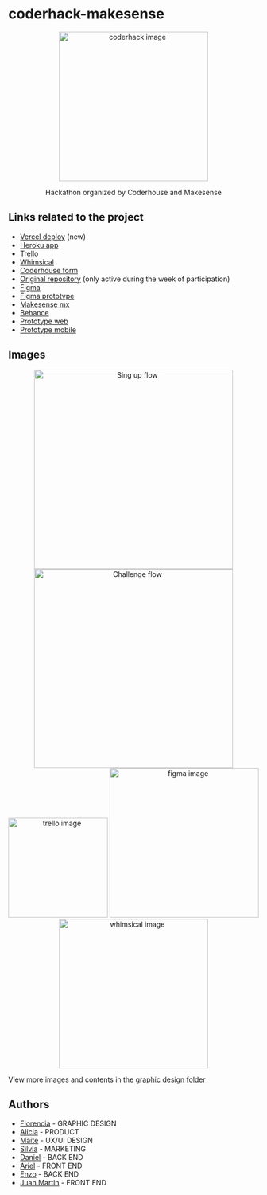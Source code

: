 # coderhack-makesense

<p align="center">
    <img src="https://i.imgur.com/8VrkzBT.png" alt="coderhack image" height="300">
</p>
<p align="center">Hackathon organized by Coderhouse and Makesense</p>

## Links related to the project
- [Vercel deploy](https://coderhack-makesense.vercel.app/) (new)
- [Heroku app](https://coderhack-equipo8.herokuapp.com/)
- [Trello](https://trello.com/b/KPMWGGfl/coderhack)
- [Whimsical](https://whimsical.com/coderhack-08-3GvtfiKtGvfJ1WchosMMg3)
- [Coderhouse form](https://coderhouse.typeform.com/to/TJaIc3CF)
- [Original repository](https://github.com/Rocio-B-Coder/Equipo8/) (only active during the week of participation)
- [Figma](https://www.figma.com/file/4Jxxf2RpIV9OBMOiTIgXEe/Coderhack-Makesense)
- [Figma prototype](https://www.figma.com/proto/4Jxxf2RpIV9OBMOiTIgXEe/Coderhack-Makesense?node-id=104%3A2041&scaling=scale-down&page-id=0%3A1&starting-point-node-id=104%3A2041)
- [Makesense mx](https://www.linkedin.com/company/makesense-mx/)
- [Behance](https://www.behance.net/gallery/131676653/Makesense)
- [Prototype web](https://www.youtube.com/watch?v=oANv98DAMdY)
- [Prototype mobile](https://www.youtube.com/watch?v=UY5GoGxrP_w)

## Images

<p align="center">
    <img src="https://user-images.githubusercontent.com/75096734/190799031-533fc8ce-52fc-4f03-944c-c7e22b386503.png" alt="Sing up flow" height="400">
    <img src="https://user-images.githubusercontent.com/75096734/190799894-e6dc5619-1d15-4152-9274-7ff4a1956cf5.png" alt="Challenge flow" height="400">
    <img src="https://github.com/enzoarguello512/coderhack-makesense/blob/main/images/trello-coderhack.png" alt="trello image" height="200">
    <img src="https://github.com/enzoarguello512/coderhack-makesense/blob/main/images/figma-Coderhack-Makesense.png" alt="figma image" height="300">
    <img src="https://github.com/enzoarguello512/coderhack-makesense/blob/main/images/whimsical-coderhack.png" alt="whimsical image" height="300">
</p>

View more images and contents in the [graphic design folder](https://github.com/enzoarguello512/coderhack-makesense/tree/main/Dise%C3%B1o%20Gr%C3%A1fico%20Makesense)

## Authors

- [Florencia](https://www.linkedin.com/in/maria-florencia-arcidiacono-415049150/) - GRAPHIC DESIGN
- [Alicia](https://www.linkedin.com/in/aliciavillarrealcastro/) - PRODUCT
- [Maite](https://www.linkedin.com/in/maite-marconi/) - UX/UI DESIGN
- [Silvia](https://www.linkedin.com/in/silvia-bergoglio-0b940082/) - MARKETING
- [Daniel](https://github.com/DmStudioMp) - BACK END
- [Ariel](https://github.com/Ariel2911) - FRONT END
- [Enzo](https://github.com/enzoarguello512) - BACK END
- [Juan Martin](https://github.com/jmr85) - FRONT END
